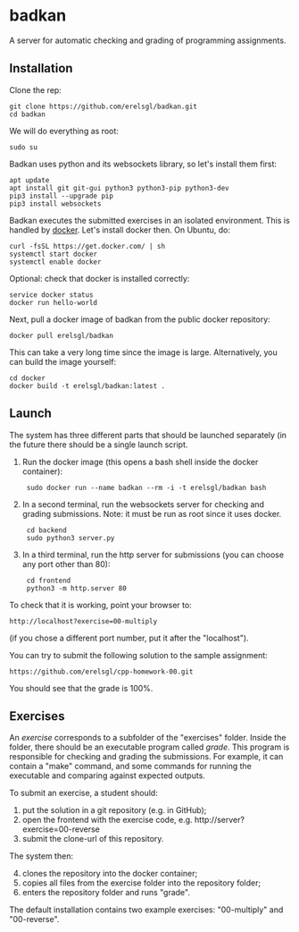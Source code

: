 # badkan
A server for automatic checking and grading of programming assignments.

## Installation

Clone the rep:

    git clone https://github.com/erelsgl/badkan.git
    cd badkan
    
We will do everything as root:

    sudo su

Badkan uses python and its websockets library, 
so let's install them first:

    apt update
    apt install git git-gui python3 python3-pip python3-dev
    pip3 install --upgrade pip
    pip3 install websockets

Badkan executes the submitted exercises in an isolated environment. This is handled by [docker](https://www.docker.com/).
Let's install docker then. On Ubuntu, do:

    curl -fsSL https://get.docker.com/ | sh
    systemctl start docker
    systemctl enable docker
    
Optional: check that docker is installed correctly:

    service docker status
    docker run hello-world

Next, pull a docker image of badkan from the public docker repository:

    docker pull erelsgl/badkan

This can take a very long time since the image is large.
Alternatively, you can build the image yourself:

    cd docker
    docker build -t erelsgl/badkan:latest .

## Launch

The system has three different parts that should be launched separately 
(in the future there should be a single launch script.

1. Run the docker image (this opens a bash shell inside the docker container):

        sudo docker run --name badkan --rm -i -t erelsgl/badkan bash

2. In a second terminal, run the websockets server for checking and grading submissions. 
Note: it must be run as root since it uses docker. 

        cd backend
        sudo python3 server.py
    
3. In a third terminal, run the http server for submissions (you can choose any port other than 80):

        cd frontend
        python3 -m http.server 80

To check that it is working, point your browser to:

    http://localhost?exercise=00-multiply
    
(if you chose a different port number, put it after the "localhost").

You can try to submit the following solution to the sample assignment:

    https://github.com/erelsgl/cpp-homework-00.git

You should see that the grade is 100%.


## Exercises

An *exercise* corresponds to a subfolder of the "exercises" folder.
Inside the folder, there should be an executable program
called *grade*. This program is responsible for checking and grading the submissions.
For example, it can contain a "make" command, 
and some commands for running the executable and comparing against expected outputs.

To submit an exercise, a student should:

1. put the solution in a git repository (e.g. in GitHub);
2. open the frontend with the exercise code, e.g. http://server?exercise=00-reverse 
3. submit the clone-url of this repository.

The system then:

4. clones the repository into the docker container;
5. copies all files from the exercise folder into the repository folder;
6. enters the repository folder and runs "grade".

The default installation contains two example exercises:
"00-multiply" and "00-reverse". 
